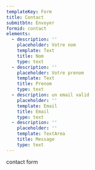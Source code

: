 ```yaml
---
templateKey: Form
title: Contact
submitbtn: Envoyer
formid: contact
elements:
  - description: ''
    placeholder: Votre nom
    template: Text
    title: Nom
    type: text
  - description: ''
    placeholder: Votre prenom
    template: Text
    title: Prenom
    type: text
  - description: un email valid
    placeholder: ''
    template: Email
    title: Email
    type: text
  - description: ''
    placeholder: ''
    template: TextArea
    title: Message
    type: text
---
```

contact form
